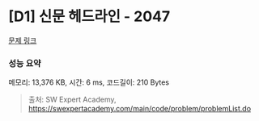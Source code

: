 # [D1] 신문 헤드라인 - 2047 

[문제 링크](https://swexpertacademy.com/main/code/problem/problemDetail.do?contestProbId=AV5QKsLaAy0DFAUq) 

### 성능 요약

메모리: 13,376 KB, 시간: 6 ms, 코드길이: 210 Bytes



> 출처: SW Expert Academy, https://swexpertacademy.com/main/code/problem/problemList.do